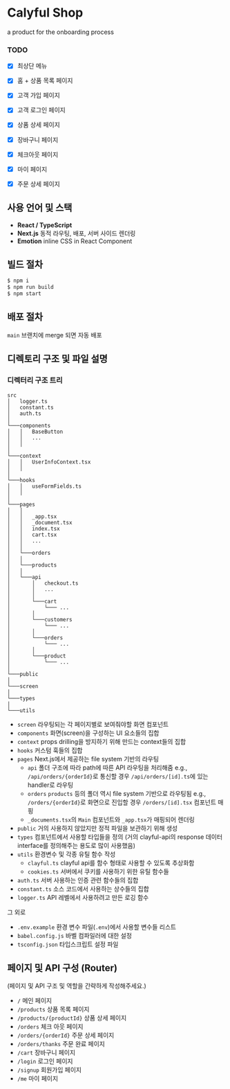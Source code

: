 # Calyful Shop
a product for the onboarding process

### TODO
- [x] 최상단 메뉴
- [x] 홈 + 상품 목록 페이지
- [x] 고객 가입 페이지
- [x] 고객 로그인 페이지
- [x] 상품 상세 페이지
- [x] 장바구니 페이지 
- [x] 체크아웃 페이지
- [x] 마이 페이지
- [x] 주문 상세 페이지


## 사용 언어 및 스택

- **React / TypeScript**
- **Next.js** 동적 라우팅, 배포, 서버 사이드 렌더링
- **Emotion** inline CSS in React Component

## 빌드 절차


```sh
$ npm i
$ npm run build
$ npm start
```


## 배포 절차


`main` 브랜치에 merge 되면 자동 배포


## 디렉토리 구조 및 파일 설명

### 디렉터리 구조 트리
```
src
│   logger.ts
│   constant.ts
│   auth.ts
│
└───components
│   │   BaseButton
│   │   ...
│   │
│   
└───context
│   │   UserInfoContext.tsx
│   │
│   
└───hooks
│   │   useFormFields.ts
│   │
│   
└───pages
│   │   
│   │   _app.tsx
│   │   _document.tsx
│   │   index.tsx
│   │   cart.tsx
│   │   ...
│   │
│   └───orders
│   │
│   └───products
│   │
│   └───api
│       │   checkout.ts
│       │   ...
│       │
│       └───cart
│           └─── ...
│       │
│       └───customers
│           └─── ...
│       │
│       └───orders
│           └─── ...
│       │
│       └───product
│           └─── ...
│      
└───public
│       
└───screen
│       
└───types
│       
└───utils
```

- `screen` 라우팅되는 각 페이지별로 보여줘야할 화면 컴포넌트
- `components` 화면(screen)을 구성하는 UI 요소들의 집합
- `context` props drilling을 방지하기 위해 만드는 context들의 집합
- `hooks` 커스텀 훅들의 집합
- `pages` Next.js에서 제공하는 file system 기반의 라우팅
  - `api` 폴더 구조에 따라 path에 따른 API 라우팅을 처리해줌 
  e.g., `/api/orders/{orderId}`로 통신할 경우 `/api/orders/[id].ts`에 있는 handler로 라우팅
  - `orders` `products` 등의 폴더 역시 file system 기반으로 라우팅됨
  e.g., `/orders/{orderId}`로 화면으로 진입할 경우 `/orders/[id].tsx` 컴포넌트 매핑
  - `_documents.tsx`의 `Main` 컴포넌트와 `_app.tsx`가 매핑되어 렌더링
- `public` 거의 사용하지 않았지만 정적 파일을 보관하기 위해 생성
- `types` 컴포넌트에서 사용할 타입들을 정의 (거의 clayful-api의 response 데이터 interface를 정의해주는 용도로 많이 사용했음)
- `utils` 환경변수 및 각종 유틸 함수 작성
  - `clayful.ts` clayful api를 함수 형태로 사용할 수 있도록 추상화함
  - `cookies.ts` 서버에서 쿠키를 사용하기 위한 유틸 함수들
- `auth.ts` 서버 사용하는 인증 관련 함수들의 집합
- `constant.ts` 소스 코드에서 사용하는 상수들의 집합
- `logger.ts` API 레벨에서 사용하려고 만든 로깅 함수

그 외로
- `.env.example` 환경 변수 파일(`.env`)에서 사용할 변수들 리스트
- `babel.config.js` 바벨 컴파일러에 대한 설정
- `tsconfig.json` 타입스크립트 설정 파일

## 페이지 및 API 구성 (Router)

(페이지 및 API 구조 및 역할을 간략하게 작성해주세요.)

- `/` 메인 페이지
- `/products` 상품 목록 페이지
- `/products/{productId}` 상품 상세 페이지
- `/orders` 체크 아웃 페이지
- `/orders/{orderId}` 주문 상세 페이지
- `/orders/thanks` 주문 완료 페이지
- `/cart` 장바구니 페이지
- `/login` 로그인 페이지
- `/signup` 회원가입 페이지
- `/me` 마이 페이지
